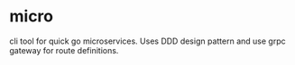 # micro
cli tool for quick go microservices. Uses DDD design pattern and use grpc gateway for route definitions. 
